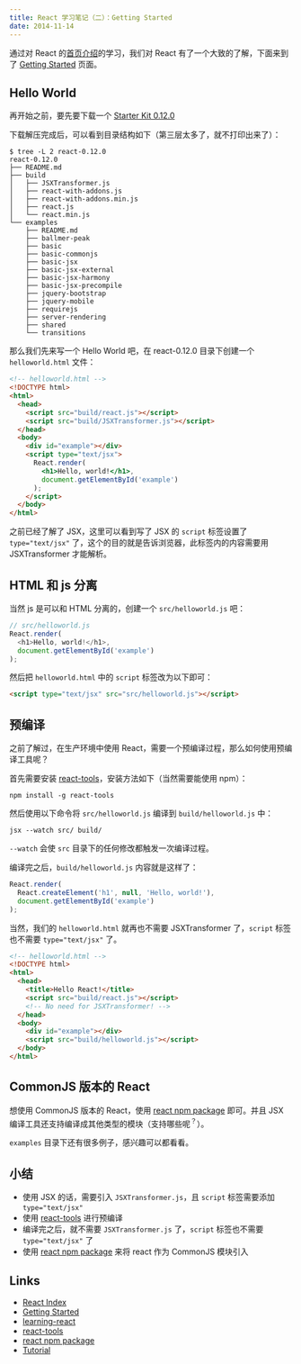 ```yaml
---
title: React 学习笔记（二）：Getting Started
date: 2014-11-14
---
```


通过对 React 的[首页介绍][React Index]的学习，我们对 React 有了一个大致的了解，下面来到了 [Getting Started] 页面。

Hello World
---

再开始之前，要先要下载一个 [Starter Kit 0.12.0](http://facebook.github.io/react/downloads/react-0.12.0.zip)

下载解压完成后，可以看到目录结构如下（第三层太多了，就不打印出来了）：

```shell
$ tree -L 2 react-0.12.0
react-0.12.0
├── README.md
├── build
│   ├── JSXTransformer.js
│   ├── react-with-addons.js
│   ├── react-with-addons.min.js
│   ├── react.js
│   └── react.min.js
└── examples
    ├── README.md
    ├── ballmer-peak
    ├── basic
    ├── basic-commonjs
    ├── basic-jsx
    ├── basic-jsx-external
    ├── basic-jsx-harmony
    ├── basic-jsx-precompile
    ├── jquery-bootstrap
    ├── jquery-mobile
    ├── requirejs
    ├── server-rendering
    ├── shared
    └── transitions
```

那么我们先来写一个 Hello World 吧，在 react-0.12.0 目录下创建一个 `helloworld.html` 文件：

```html
<!-- helloworld.html -->
<!DOCTYPE html>
<html>
  <head>
    <script src="build/react.js"></script>
    <script src="build/JSXTransformer.js"></script>
  </head>
  <body>
    <div id="example"></div>
    <script type="text/jsx">
      React.render(
        <h1>Hello, world!</h1>,
        document.getElementById('example')
      );
    </script>
  </body>
</html>
```

之前已经了解了 JSX，这里可以看到写了 JSX 的 `script` 标签设置了 `type="text/jsx"` 了，这个的目的就是告诉浏览器，此标签内的内容需要用 JSXTransformer 才能解析。

HTML 和 js 分离
---

当然 js 是可以和 HTML 分离的，创建一个 `src/helloworld.js` 吧：

```js
// src/helloworld.js
React.render(
  <h1>Hello, world!</h1>,
  document.getElementById('example')
);
```

然后把 `helloworld.html` 中的 `script` 标签改为以下即可：

```html
<script type="text/jsx" src="src/helloworld.js"></script>
```

预编译
---

之前了解过，在生产环境中使用 React，需要一个预编译过程，那么如何使用预编译工具呢？

首先需要安装 [react-tools]，安装方法如下（当然需要能使用 npm）：

```shell
npm install -g react-tools
```

然后使用以下命令将 `src/helloworld.js` 编译到 `build/helloworld.js` 中：

```shell
jsx --watch src/ build/
```

`--watch` 会使 `src` 目录下的任何修改都触发一次编译过程。

编译完之后，`build/helloworld.js` 内容就是这样了：

```js
React.render(
  React.createElement('h1', null, 'Hello, world!'),
  document.getElementById('example')
);
```

当然，我们的 `helloworld.html` 就再也不需要 JSXTransformer 了，`script` 标签也不需要 `type="text/jsx"` 了。

```html
<!-- helloworld.html -->
<!DOCTYPE html>
<html>
  <head>
    <title>Hello React!</title>
    <script src="build/react.js"></script>
    <!-- No need for JSXTransformer! -->
  </head>
  <body>
    <div id="example"></div>
    <script src="build/helloworld.js"></script>
  </body>
</html>
```

CommonJS 版本的 React
---

想使用 CommonJS 版本的 React，使用 [react npm package] 即可。并且 JSX 编译工具还支持编译成其他类型的模块（支持哪些呢<sup>？</sup>）。

`examples` 目录下还有很多例子，感兴趣可以都看看。

小结
---

- 使用 JSX 的话，需要引入 `JSXTransformer.js`，且 `script` 标签需要添加 `type="text/jsx"`
- 使用 [react-tools] 进行预编译
- 编译完之后，就不需要 `JSXTransformer.js` 了，`script` 标签也不需要 `type="text/jsx"` 了
- 使用 [react npm package] 来将 react 作为 CommonJS 模块引入

Links
---

- [React Index]
- [Getting Started]
- [learning-react]
- [react-tools]
- [react npm package]
- [Tutorial]

[React Index]: http://facebook.github.io/react/index.html
[Getting Started]: http://facebook.github.io/react/docs/getting-started.html
[learning-react]: https://github.com/xcatliu/learning-react
[react-tools]: https://www.npmjs.org/package/react-tools
[react npm package]: https://www.npmjs.org/package/react
[Tutorial]: http://xcatliu.com/blog/learning-react-4-tutorial.html

